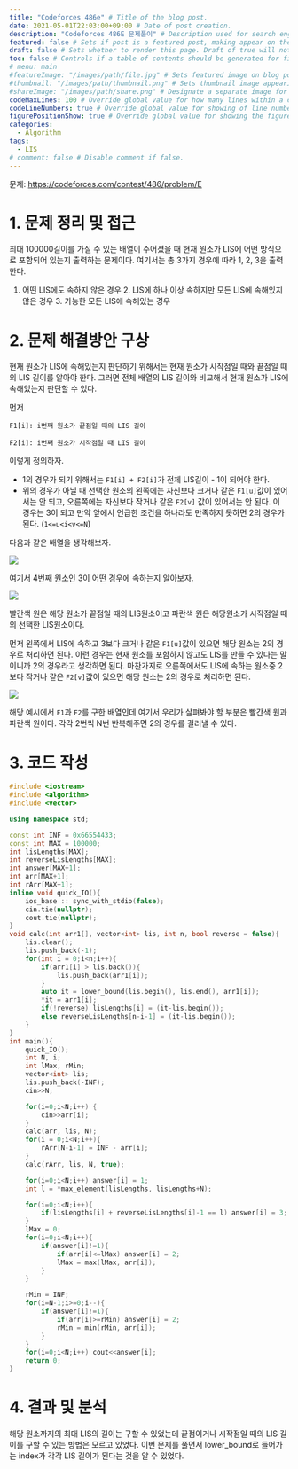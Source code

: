 ```yaml
---
title: "Codeforces 486e" # Title of the blog post.
date: 2021-05-01T22:03:00+09:00 # Date of post creation.
description: "Codeforces 486E 문제풀이" # Description used for search engine.
featured: false # Sets if post is a featured post, making appear on the home page side bar.
draft: false # Sets whether to render this page. Draft of true will not be rendered.
toc: false # Controls if a table of contents should be generated for first-level links automatically.
# menu: main
#featureImage: "/images/path/file.jpg" # Sets featured image on blog post.
#thumbnail: "/images/path/thumbnail.png" # Sets thumbnail image appearing inside card on homepage.
#shareImage: "/images/path/share.png" # Designate a separate image for social media sharing.
codeMaxLines: 100 # Override global value for how many lines within a code block before auto-collapsing.
codeLineNumbers: true # Override global value for showing of line numbers within code block.
figurePositionShow: true # Override global value for showing the figure label.
categories:
  - Algorithm
tags:
  - LIS
# comment: false # Disable comment if false.
---
```


문제: https://codeforces.com/contest/486/problem/E

# 1. 문제 정리 및 접근
최대 100000길이를 가질 수 있는 배열이 주어졌을 때 현재 원소가 LIS에 어떤 방식으로 포함되어 있는지 출력하는 문제이다. 여기서는 총 3가지 경우에 따라 1, 2, 3을 출력한다.

  1. 어떤 LIS에도 속하지 않은 경우
    2. LIS에 하나 이상 속하지만 모든 LIS에 속해있지 않은 경우
    3. 가능한 모든 LIS에 속해있는 경우

# 2. 문제 해결방안 구상

현재 원소가 LIS에 속해있는지 판단하기 위해서는 현재 원소가 시작점일 때와 끝점일 때의 LIS 길이를 알아야 한다. 그러면 전체 배열의 LIS 길이와 비교해서 현재 원소가 LIS에 속해있는지 판단할 수 있다.

먼저

`F1[i]: i번째 원소가 끝점일 때의 LIS 길이 `

`F2[i]: i번째 원소가 시작점일 때 LIS 길이 `

이렇게 정의하자.

- 1의 경우가 되기 위해서는 `F1[i] + F2[i]`가 전체 LIS길이 - 1이 되어야 한다.
- 위의 경우가 아닐 때 선택한 원소의 왼쪽에는 자신보다 크거나 같은 `F1[u]`값이 있어서는 안 되고, 오른쪽에는 자신보다 작거나 같은 `F2[v]` 값이 있어서는 안 된다. 이 경우는 3이 되고 만약 앞에서 언급한 조건을 하나라도 만족하지 못하면 2의 경우가 된다. (`1<=u<i<v<=N`)

다음과 같은 배열을 생각해보자.

![](/images/codeforces_486e_img.png)

여기서 4번째 원소인 3이 어떤 경우에 속하는지 알아보자.

![](/images/codeforces_486e_img1.png)

빨간색 원은 해당 원소가 끝점일 때의 LIS원소이고 파란색 원은 해당원소가 시작점일 때의 선택한 LIS원소이다. 

먼저 왼쪽에서 LIS에 속하고 3보다 크거나 같은 `F1[u]`값이 있으면 해당 원소는 2의 경우로 처리하면 된다. 이런 경우는 현재 원소를 포함하지 않고도 LIS를 만들 수 있다는 말이니까 2의 경우라고 생각하면 된다. 마찬가지로 오른쪽에서도 LIS에 속하는 원소중 2보다 작거나 같은 `F2[v]`값이 있으면 해당 원소는 2의 경우로 처리하면 된다. 

![](/images/codeforces_486e_img2.png)

해당 예시에서 `F1`과 `F2`를 구한 배열인데 여기서 우리가 살펴봐야 할 부분은 빨간색 원과 파란색 원이다. 각각 2번씩 N번 반복해주면 2의 경우를 걸러낼 수 있다.


# 3. 코드 작성

```c++
#include <iostream>
#include <algorithm>
#include <vector>

using namespace std;

const int INF = 0x66554433;
const int MAX = 100000;
int lisLengths[MAX];
int reverseLisLengths[MAX];
int answer[MAX+1];
int arr[MAX+1];
int rArr[MAX+1];
inline void quick_IO(){
    ios_base :: sync_with_stdio(false);
    cin.tie(nullptr);
    cout.tie(nullptr);
}
void calc(int arr1[], vector<int> lis, int n, bool reverse = false){
    lis.clear();
    lis.push_back(-1);
    for(int i = 0;i<n;i++){
        if(arr1[i] > lis.back()){
            lis.push_back(arr1[i]);
        }
        auto it = lower_bound(lis.begin(), lis.end(), arr1[i]);
        *it = arr1[i];
        if(!reverse) lisLengths[i] = (it-lis.begin());
        else reverseLisLengths[n-i-1] = (it-lis.begin());
    }
}
int main(){
    quick_IO();
    int N, i;
    int lMax, rMin;
    vector<int> lis;
    lis.push_back(-INF);
    cin>>N;

    for(i=0;i<N;i++) {
        cin>>arr[i];
    }
    calc(arr, lis, N);
    for(i = 0;i<N;i++){
        rArr[N-i-1] = INF - arr[i];
    }
    calc(rArr, lis, N, true);

    for(i=0;i<N;i++) answer[i] = 1;
    int l = *max_element(lisLengths, lisLengths+N);

    for(i=0;i<N;i++){
        if(lisLengths[i] + reverseLisLengths[i]-1 == l) answer[i] = 3;
    }
    lMax = 0;
    for(i=0;i<N;i++){
        if(answer[i]!=1){
            if(arr[i]<=lMax) answer[i] = 2;
            lMax = max(lMax, arr[i]);
        }
    }

    rMin = INF;
    for(i=N-1;i>=0;i--){
        if(answer[i]!=1){
            if(arr[i]>=rMin) answer[i] = 2;
            rMin = min(rMin, arr[i]);
        }
    }
    for(i=0;i<N;i++) cout<<answer[i];
    return 0;
}
```


# 4. 결과 및 분석

해당 원소까지의 최대 LIS의 길이는 구할 수 있었는데 끝점이거나 시작점일 때의 LIS 길이를 구할 수 있는 방법은 모르고 있었다. 이번 문제를 풀면서 lower_bound로 들어가는 index가 각각 LIS 길이가 된다는 것을 알 수 있었다. 

